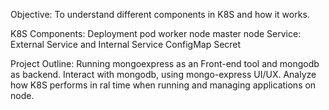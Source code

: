 Objective:
 To understand different components in K8S and how it works.

K8S Components:
Deployment
pod
worker node
master node
Service: External Service and Internal Service
ConfigMap
Secret

Project Outline:
Running mongoexpress as an Front-end tool and mongodb as backend. Interact with mongodb, using mongo-express UI/UX. Analyze how K8S performs in ral time when running and managing applications on node.
